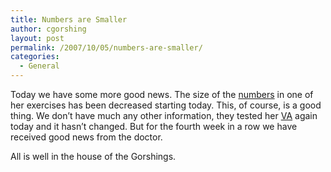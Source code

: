 ```yaml
---
title: Numbers are Smaller
author: cgorshing
layout: post
permalink: /2007/10/05/numbers-are-smaller/
categories:
  - General
---
```

Today we have some more good news. The size of the [numbers][1] in one of her exercises has been decreased starting today. This, of course, is a good thing. We don&#8217;t have much any other information, they tested her [VA][2] again today and it hasn&#8217;t changed. But for the fourth week in a row we have received good news from the doctor.

All is well in the house of the Gorshings.

 [1]: http://alyssa.gorshing.net/blog/?p=17 "Numbers Game"
 [2]: http://en.wikipedia.org/wiki/Visual_acuity "Visual Acuity"

